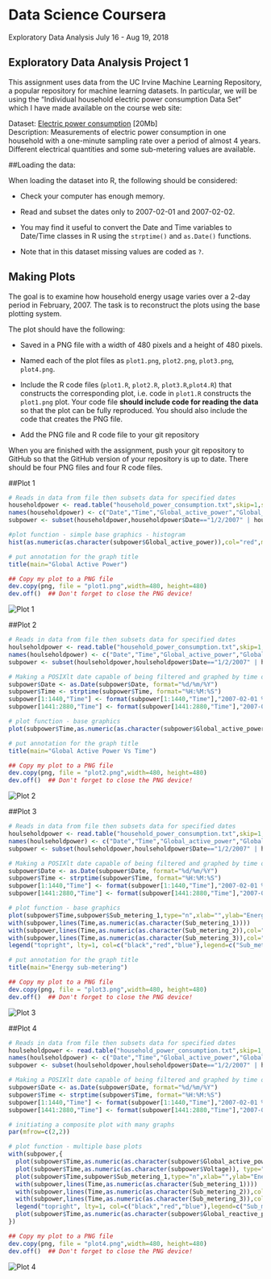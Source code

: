 # Data Science Coursera
Exploratory Data Analysis July 16 - Aug 19, 2018

## Exploratory Data Analysis Project 1

This assignment uses data from the UC Irvine Machine Learning Repository, a popular repository for machine learning datasets. In particular, we will be using the “Individual household electric power consumption Data Set” which I have made available on the course web site:

Dataset:
[Electric power consumption](https://d396qusza40orc.cloudfront.net/exdata%2Fdata%2Fhousehold_power_consumption.zip) [20Mb]
</br>Description: Measurements of electric power consumption in one household with a one-minute sampling rate over a period of almost 4 years. Different electrical quantities and some sub-metering values are available.

##Loading the data:

When loading the dataset into R, the following should be considered:

* Check your computer has enough memory.

* Read and subset the dates only to 2007-02-01 and 2007-02-02.

* You may find it useful to convert the Date and Time variables to
Date/Time classes in R using the `strptime()` and `as.Date()`
functions.

* Note that in this dataset missing values are coded as `?`.

## Making Plots

The goal is to examine how household energy usage
varies over a 2-day period in February, 2007. The task is to
reconstruct the plots using the base plotting system.

The plot should have the following:

* Saved in a PNG file with a width of 480
pixels and a height of 480 pixels.

* Named each of the plot files as `plot1.png`, `plot2.png`, `plot3.png`,
`plot4.png`.

* Include the R code files (`plot1.R`, `plot2.R`, `plot3.R`,`plot4.R`) that
constructs the corresponding plot, i.e. code in `plot1.R` constructs
the `plot1.png` plot. Your code file **should include code for reading
the data** so that the plot can be fully reproduced. You should also
include the code that creates the PNG file.

* Add the PNG file and R code file to your git repository

When you are finished with the assignment, push your git repository to
GitHub so that the GitHub version of your repository is up to
date. There should be four PNG files and four R code files.

##Plot 1
```R
# Reads in data from file then subsets data for specified dates
householdpower <- read.table("household_power_consumption.txt",skip=1,sep=";")
names(householdpower) <- c("Date","Time","Global_active_power","Global_reactive_power","Voltage","Global_intensity","Sub_metering_1","Sub_metering_2","Sub_metering_3")
subpower <- subset(householdpower,householdpower$Date=="1/2/2007" | householdpower$Date =="2/2/2007")

#plot function - simple base graphics - histogram
hist(as.numeric(as.character(subpower$Global_active_power)),col="red",main="Global Active Power",xlab="Global Active Power(kilowatts)")

# put annotation for the graph title
title(main="Global Active Power")

## Copy my plot to a PNG file
dev.copy(png, file = "plot1.png",width=480, height=480)  
dev.off()  ## Don't forget to close the PNG device!
```
![Plot 1](~/Documents/GitHub/ExDxAnalysis/plot1.png)   

##Plot 2
```R
# Reads in data from file then subsets data for specified dates
houlseholdpower <- read.table("household_power_consumption.txt",skip=1,sep=";")
names(houlseholdpower) <- c("Date","Time","Global_active_power","Global_reactive_power","Voltage","Global_intensity","Sub_metering_1","Sub_metering_2","Sub_metering_3")
subpower <- subset(houlseholdpower,houlseholdpower$Date=="1/2/2007" | houlseholdpower$Date =="2/2/2007")

# Making a POSIXlt date capable of being filtered and graphed by time of day and format dates of 2007-02-01 and 2007-02-02
subpower$Date <- as.Date(subpower$Date, format="%d/%m/%Y")
subpower$Time <- strptime(subpower$Time, format="%H:%M:%S")
subpower[1:1440,"Time"] <- format(subpower[1:1440,"Time"],"2007-02-01 %H:%M:%S")
subpower[1441:2880,"Time"] <- format(subpower[1441:2880,"Time"],"2007-02-02 %H:%M:%S")

# plot function - base graphics
plot(subpower$Time,as.numeric(as.character(subpower$Global_active_power)),type="l",xlab="",ylab="Global Active Power (kilowatts)")

# put annotation for the graph title
title(main="Global Active Power Vs Time")

## Copy my plot to a PNG file
dev.copy(png, file = "plot2.png",width=480, height=480)  
dev.off()  ## Don't forget to close the PNG device!
```
![Plot 2](~/Documents/GitHub/ExDxAnalysis/plot2.png)

##Plot 3
```R
# Reads in data from file then subsets data for specified dates
houlseholdpower <- read.table("household_power_consumption.txt",skip=1,sep=";")
names(houlseholdpower) <- c("Date","Time","Global_active_power","Global_reactive_power","Voltage","Global_intensity","Sub_metering_1","Sub_metering_2","Sub_metering_3")
subpower <- subset(houlseholdpower,houlseholdpower$Date=="1/2/2007" | houlseholdpower$Date =="2/2/2007")

# Making a POSIXlt date capable of being filtered and graphed by time of day and format dates of 2007-02-01 and 2007-02-02
subpower$Date <- as.Date(subpower$Date, format="%d/%m/%Y")
subpower$Time <- strptime(subpower$Time, format="%H:%M:%S")
subpower[1:1440,"Time"] <- format(subpower[1:1440,"Time"],"2007-02-01 %H:%M:%S")
subpower[1441:2880,"Time"] <- format(subpower[1441:2880,"Time"],"2007-02-02 %H:%M:%S")

# plot function - base graphics
plot(subpower$Time,subpower$Sub_metering_1,type="n",xlab="",ylab="Energy sub metering")
with(subpower,lines(Time,as.numeric(as.character(Sub_metering_1))))
with(subpower,lines(Time,as.numeric(as.character(Sub_metering_2)),col="red"))
with(subpower,lines(Time,as.numeric(as.character(Sub_metering_3)),col="blue"))
legend("topright", lty=1, col=c("black","red","blue"),legend=c("Sub_metering_1","Sub_metering_2","Sub_metering_3"))

# put annotation for the graph title
title(main="Energy sub-metering")

## Copy my plot to a PNG file
dev.copy(png, file = "plot3.png",width=480, height=480)  
dev.off()  ## Don't forget to close the PNG device!
```
![Plot 3](~/Documents/GitHub/ExDxAnalysis/plot3.png) 

##Plot 4
```R
# Reads in data from file then subsets data for specified dates
houlseholdpower <- read.table("household_power_consumption.txt",skip=1,sep=";")
names(houlseholdpower) <- c("Date","Time","Global_active_power","Global_reactive_power","Voltage","Global_intensity","Sub_metering_1","Sub_metering_2","Sub_metering_3")
subpower <- subset(houlseholdpower,houlseholdpower$Date=="1/2/2007" | houlseholdpower$Date =="2/2/2007")

# Making a POSIXlt date capable of being filtered and graphed by time of day and format dates of 2007-02-01 and 2007-02-02
subpower$Date <- as.Date(subpower$Date, format="%d/%m/%Y")
subpower$Time <- strptime(subpower$Time, format="%H:%M:%S")
subpower[1:1440,"Time"] <- format(subpower[1:1440,"Time"],"2007-02-01 %H:%M:%S")
subpower[1441:2880,"Time"] <- format(subpower[1441:2880,"Time"],"2007-02-02 %H:%M:%S")

# initiating a composite plot with many graphs
par(mfrow=c(2,2))

# plot function - multiple base plots
with(subpower,{
  plot(subpower$Time,as.numeric(as.character(subpower$Global_active_power)),type="l",  xlab="",ylab="Global Active Power")  
  plot(subpower$Time,as.numeric(as.character(subpower$Voltage)), type="l",xlab="datetime",ylab="Voltage")
  plot(subpower$Time,subpower$Sub_metering_1,type="n",xlab="",ylab="Energy sub metering")
  with(subpower,lines(Time,as.numeric(as.character(Sub_metering_1))))
  with(subpower,lines(Time,as.numeric(as.character(Sub_metering_2)),col="red"))
  with(subpower,lines(Time,as.numeric(as.character(Sub_metering_3)),col="blue"))
  legend("topright", lty=1, col=c("black","red","blue"),legend=c("Sub_metering_1","Sub_metering_2","Sub_metering_3"), cex = 0.6)
  plot(subpower$Time,as.numeric(as.character(subpower$Global_reactive_power)),type="l",xlab="datetime",ylab="Global_reactive_power")
})

## Copy my plot to a PNG file
dev.copy(png, file = "plot4.png",width=480, height=480)  
dev.off()  ## Don't forget to close the PNG device!
```
![Plot 4](~/Documents/GitHub/ExDxAnalysis/plot4.png) 
